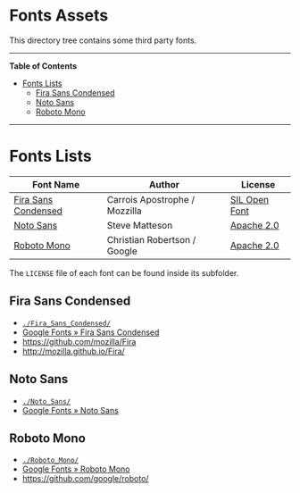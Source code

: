 # Fonts Assets

This directory tree contains some third party fonts.


-----

**Table of Contents**

<!-- MarkdownTOC autolink="true" bracket="round" autoanchor="false" lowercase="only_ascii" uri_encoding="true" levels="1,2,3" -->

- [Fonts Lists](#fonts-lists)
    - [Fira Sans Condensed](#fira-sans-condensed)
    - [Noto Sans](#noto-sans)
    - [Roboto Mono](#roboto-mono)

<!-- /MarkdownTOC -->

-----


# Fonts Lists

|       Font Name       |             Author            |     License     |
|-----------------------|-------------------------------|-----------------|
| [Fira Sans Condensed] | Carrois Apostrophe / Mozzilla | [SIL Open Font] |
| [Noto Sans]           | Steve Matteson                | [Apache 2.0]    |
| [Roboto Mono]         | Christian Robertson / Google  | [Apache 2.0]    |

The `LICENSE` file of each font can be found inside its subfolder.

## Fira Sans Condensed

- [`./Fira_Sans_Condensed/`](./Fira_Sans_Condensed)
- [Google Fonts » Fira Sans Condensed](https://fonts.google.com/specimen/Fira+Sans+Condensed)
- https://github.com/mozilla/Fira
- http://mozilla.github.io/Fira/

## Noto Sans

- [`./Noto_Sans/`](./Noto_Sans)
- [Google Fonts » Noto Sans](https://fonts.google.com/specimen/Noto+Sans)


## Roboto Mono

- [`./Roboto_Mono/`](./Roboto_Mono)
- [Google Fonts » Roboto Mono](https://fonts.google.com/specimen/Roboto+Mono)
- https://github.com/google/roboto/



<!-----------------------------------------------------------------------------
                               REFERENCE LINKS                                
------------------------------------------------------------------------------>

<!-- In-Doc Links -->

[Fira Sans Condensed]: #fira-sans-condensed
[Noto Sans]: #open-sans
[Roboto Mono]: #roboto-mono

<!-- Licenses -->

[SIL Open Font]: https://scripts.sil.org/cms/scripts/page.php?site_id=nrsi&id=OFL_web "Read the online text of the SIL Open Font License"
[Apache 2.0]: http://www.apache.org/licenses/LICENSE-2.0 "Read the online text of the Apache License v2.0"


<!-- EOF -->
